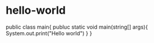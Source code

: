 # hello-world
public class main{
publuc static void main(string[] args){
System.out.print("Hello world")
}
}
